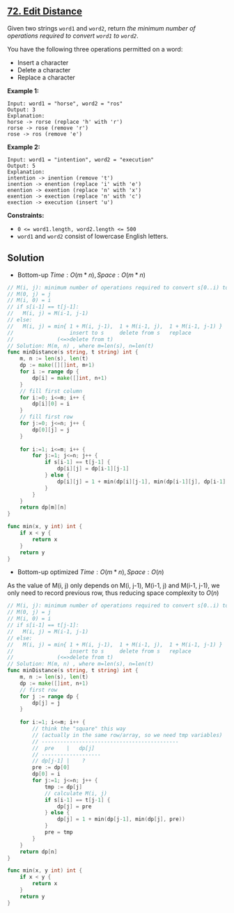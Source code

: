 ## [72. Edit Distance](https://leetcode.com/problems/edit-distance/)


Given two strings `word1` and `word2`, return _the minimum number of operations required to convert `word1` to `word2`_.

You have the following three operations permitted on a word:

*   Insert a character
*   Delete a character
*   Replace a character

**Example 1:**

```
Input: word1 = "horse", word2 = "ros"
Output: 3
Explanation: 
horse -> rorse (replace 'h' with 'r')
rorse -> rose (remove 'r')
rose -> ros (remove 'e')
```

**Example 2:**

```
Input: word1 = "intention", word2 = "execution"
Output: 5
Explanation: 
intention -> inention (remove 't')
inention -> enention (replace 'i' with 'e')
enention -> exention (replace 'n' with 'x')
exention -> exection (replace 'n' with 'c')
exection -> execution (insert 'u')
```

**Constraints:**

*   `0 <= word1.length, word2.length <= 500`
*   `word1` and `word2` consist of lowercase English letters.



## Solution

- Bottom-up	$Time: O(m*n), Space: O(m*n)$ 

```go
// M(i, j): minimum number of operations required to convert s[0..i) to t[0..j)
// M(0, j) = j
// M(i, 0) = i
// if s[i-1] == t[j-1]:
//   M(i, j) = M(i-1, j-1)
// else:
//   M(i, j) = min{ 1 + M(i, j-1),  1 + M(i-1, j),  1 + M(i-1, j-1) }
//                  insert to s     delete from s   replace
//              (<=>delete from t)
// Solution: M(m, n) , where m=len(s), n=len(t)
func minDistance(s string, t string) int {
    m, n := len(s), len(t)
    dp := make([][]int, m+1)
    for i := range dp {
        dp[i] = make([]int, n+1)
    }
    // fill first column
    for i:=0; i<=m; i++ {
        dp[i][0] = i
    }
    // fill first row
    for j:=0; j<=n; j++ {
        dp[0][j] = j
    }
    
    for i:=1; i<=m; i++ {
        for j:=1; j<=n; j++ {
            if s[i-1] == t[j-1] {
                dp[i][j] = dp[i-1][j-1]
            } else {
                dp[i][j] = 1 + min(dp[i][j-1], min(dp[i-1][j], dp[i-1][j-1]))
            }
        }
    }
    return dp[m][n]
}

func min(x, y int) int {
    if x < y {
        return x
    }
    return y
}
```

- Bottom-up optimized	$Time: O(m*n), Space: O(n)$ 

As the value of M(i, j) only depends on M(i, j-1), M(i-1, j) and M(i-1, j-1), we only need to record previous row, thus reducing space complexity to $O(n)$ 

```go
// M(i, j): minimum number of operations required to convert s[0..i) to t[0..j)
// M(0, j) = j
// M(i, 0) = i
// if s[i-1] == t[j-1]:
//   M(i, j) = M(i-1, j-1)
// else:
//   M(i, j) = min{ 1 + M(i, j-1),  1 + M(i-1, j),  1 + M(i-1, j-1) }
//                  insert to s     delete from s   replace
//              (<=>delete from t)
// Solution: M(m, n) , where m=len(s), n=len(t)
func minDistance(s string, t string) int {
    m, n := len(s), len(t)
    dp := make([]int, n+1)
    // first row
    for j := range dp {
        dp[j] = j
    }
    
    for i:=1; i<=m; i++ {
        // think the "square" this way
        // (actually in the same row/array, so we need tmp variables)
        // --------------------------------------------
        //  pre    |   dp[j]
        // -------------------
        // dp[j-1] |    ?
        pre := dp[0]
        dp[0] = i
        for j:=1; j<=n; j++ {
            tmp := dp[j]
            // calculate M(i, j)
            if s[i-1] == t[j-1] {
                dp[j] = pre
            } else {
                dp[j] = 1 + min(dp[j-1], min(dp[j], pre))
            }
            pre = tmp
        }
    }
    return dp[n]
}

func min(x, y int) int {
    if x < y {
        return x
    }
    return y
}
```


